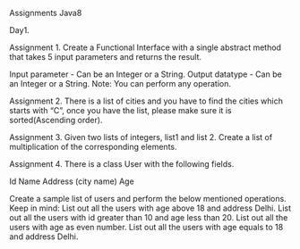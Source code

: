 Assignments Java8

Day1.

Assignment 1. Create a Functional Interface with a single abstract method that takes 5 input parameters and returns the result.

Input parameter - Can be an Integer or a String.
Output datatype - Can be an Integer or a String.
Note: You can perform any operation.

Assignment 2. There is a list of cities and you have to find the cities which starts with “C”, once you have the list, please make sure it is sorted(Ascending order).

Assignment 3. Given two lists of integers, list1 and list 2. Create a list of multiplication of the corresponding elements.


Assignment 4. There is a class User with the following fields.


Id
Name
Address (city name)
Age


Create a sample list of users and perform the below mentioned operations.
Keep in mind:
List out all the users with age above 18 and address Delhi.
List out all the users with id greater than 10 and age less than 20.
List out all the users with age as even number.
List out all the users with age equals to 18 and address Delhi.

